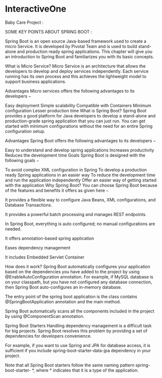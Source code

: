 # InteractiveOne

Baby Care Project :


SOME KEY POINTS ABOUT SPRING BOOT :

Spring Boot is an open source Java-based framework used to create a micro Service. It is developed by Pivotal Team and is used to build stand-alone and production ready spring applications. This chapter will give you an introduction to Spring Boot and familiarizes you with its basic concepts.

What is Micro Service?
Micro Service is an architecture that allows the developers to develop and deploy services independently. Each service running has its own process and this achieves the lightweight model to support business applications.

Advantages
Micro services offers the following advantages to its developers −

Easy deployment
Simple scalability
Compatible with Containers
Minimum configuration
Lesser production time
What is Spring Boot?
Spring Boot provides a good platform for Java developers to develop a stand-alone and production-grade spring application that you can just run. You can get started with minimum configurations without the need for an entire Spring configuration setup.

Advantages
Spring Boot offers the following advantages to its developers −

Easy to understand and develop spring applications
Increases productivity
Reduces the development time
Goals
Spring Boot is designed with the following goals −

To avoid complex XML configuration in Spring
To develop a production ready Spring applications in an easier way
To reduce the development time and run the application independently
Offer an easier way of getting started with the application
Why Spring Boot?
You can choose Spring Boot because of the features and benefits it offers as given here −

It provides a flexible way to configure Java Beans, XML configurations, and Database Transactions.

It provides a powerful batch processing and manages REST endpoints.

In Spring Boot, everything is auto configured; no manual configurations are needed.

It offers annotation-based spring application

Eases dependency management

It includes Embedded Servlet Container

How does it work?
Spring Boot automatically configures your application based on the dependencies you have added to the project by using @EnableAutoConfiguration annotation. For example, if MySQL database is on your classpath, but you have not configured any database connection, then Spring Boot auto-configures an in-memory database.

The entry point of the spring boot application is the class contains @SpringBootApplication annotation and the main method.

Spring Boot automatically scans all the components included in the project by using @ComponentScan annotation.

Spring Boot Starters
Handling dependency management is a difficult task for big projects. Spring Boot resolves this problem by providing a set of dependencies for developers convenience.

For example, if you want to use Spring and JPA for database access, it is sufficient if you include spring-boot-starter-data-jpa dependency in your project.

Note that all Spring Boot starters follow the same naming pattern spring-boot-starter- *, where * indicates that it is a type of the application.

